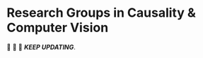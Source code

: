 # Research Groups in Causality & Computer Vision 

:running: :running: :running: ***KEEP UPDATING***.
